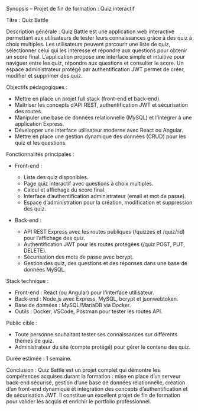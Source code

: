 Synopsis – Projet de fin de formation : Quiz interactif

Titre : Quiz Battle

Description générale :
Quiz Battle est une application web interactive permettant aux utilisateurs de tester leurs connaissances grâce à des quiz à choix multiples. Les utilisateurs peuvent parcourir une liste de quiz, sélectionner celui qui les intéresse et répondre aux questions pour obtenir un score final. L’application propose une interface simple et intuitive pour naviguer entre les quiz, répondre aux questions et consulter le score. Un espace administrateur protégé par authentification JWT permet de créer, modifier et supprimer des quiz.

Objectifs pédagogiques :
- Mettre en place un projet full stack (front-end et back-end).
- Maîtriser les concepts d’API REST, authentification JWT et sécurisation des routes.
- Manipuler une base de données relationnelle (MySQL) et l’intégrer à une application Express.
- Développer une interface utilisateur moderne avec React ou Angular.
- Mettre en place une gestion dynamique des données (CRUD) pour les quiz et les questions.

Fonctionnalités principales :
- Front-end :
  - Liste des quiz disponibles.
  - Page quiz interactif avec questions à choix multiples.
  - Calcul et affichage du score final.
  - Interface d’authentification administrateur (email et mot de passe).
  - Espace d’administration pour la création, modification et suppression des quiz.

- Back-end :
  - API REST Express avec les routes publiques (/quizzes et /quiz/:id) pour l’affichage des quiz.
  - Authentification JWT pour les routes protégées (/quiz POST, PUT, DELETE).
  - Sécurisation des mots de passe avec bcrypt.
  - Gestion des quiz, des questions et des réponses dans une base de données MySQL.

Stack technique :
- Front-end : React (ou Angular) pour l’interface utilisateur.
- Back-end : Node.js avec Express, MySQL, bcrypt et jsonwebtoken.
- Base de données : MySQL/MariaDB via Docker.
- Outils : Docker, VSCode, Postman pour tester les routes API.

Public cible :
- Toute personne souhaitant tester ses connaissances sur différents thèmes de quiz.
- Administrateur du site (compte protégé) pour gérer le contenu des quiz.

Durée estimée : 1 semaine.

Conclusion :
Quiz Battle est un projet complet qui démontre les compétences acquises durant la formation : mise en place d’un serveur back-end sécurisé, gestion d’une base de données relationnelle, création d’un front-end dynamique et intégration des concepts d’authentification et de sécurisation JWT. Il constitue un excellent projet de fin de formation pour valider les acquis et enrichir le portfolio professionnel.


